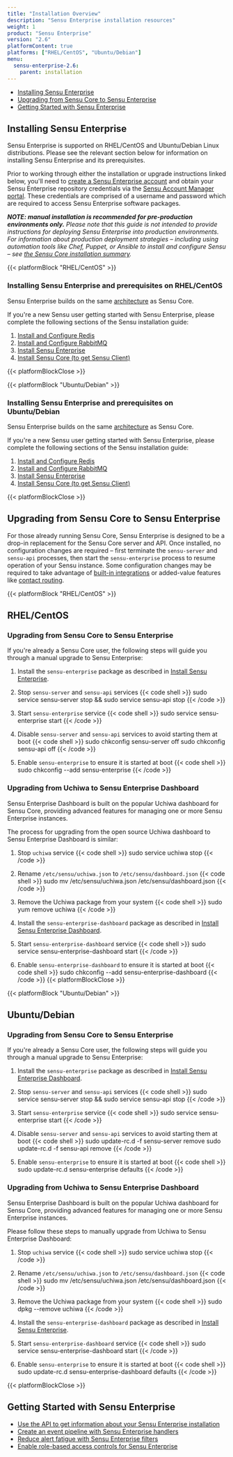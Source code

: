```yaml
---
title: "Installation Overview"
description: "Sensu Enterprise installation resources"
weight: 1
product: "Sensu Enterprise"
version: "2.6"
platformContent: true
platforms: ["RHEL/CentOS", "Ubuntu/Debian"]
menu:
  sensu-enterprise-2.6:
    parent: installation
---
```


- [Installing Sensu Enterprise](#installing-sensu-enterprise)
- [Upgrading from Sensu Core to Sensu Enterprise](#upgrading-from-sensu-core-to-sensu-enterprise)
- [Getting Started with Sensu Enterprise](#getting-started-with-sensu-enterprise)

## Installing Sensu Enterprise

Sensu Enterprise is supported on RHEL/CentOS and Ubuntu/Debian Linux
distributions. Please see the relevant section below for information
on installing Sensu Enterprise and its prerequisites.

Prior to working through either the installation or upgrade
instructions linked below, you'll need to [create a Sensu Enterprise account][6]
and obtain your Sensu Enterprise repository credentials via the [Sensu Account Manager
portal][1]. These credentials are comprised of
a username and password which are required to access Sensu Enterprise
software packages.

_**NOTE: manual installation is recommended for pre-production environments
only.** Please note that this guide is not intended to provide instructions for
deploying Sensu Enterprise into production environments. For information about
production deployment strategies &ndash; including using automation tools like
Chef, Puppet, or Ansible to install and configure Sensu &ndash; see
[the Sensu Core installation summary][2]._

{{< platformBlock "RHEL/CentOS" >}}
### Installing Sensu Enterprise and prerequisites on RHEL/CentOS

Sensu Enterprise builds on the same [architecture][3] as Sensu Core.

If you're a new Sensu user getting started with Sensu Enterprise,
please complete the following sections of the Sensu installation guide:

1. [Install and Configure Redis](/sensu-core/latest/installation/install-redis-on-rhel-centos)
2. [Install and Configure RabbitMQ](/sensu-core/latest/installation/install-rabbitmq-on-rhel-centos)
3. [Install Sensu Enterprise](/sensu-core/latest/platforms/sensu-on-rhel-centos/#sensu-enterprise)
4. [Install Sensu Core (to get Sensu Client)](/sensu-core/latest/platforms/sensu-on-rhel-centos/#sensu-core)

{{< platformBlockClose >}}

{{< platformBlock "Ubuntu/Debian" >}}
### Installing Sensu Enterprise and prerequisites on Ubuntu/Debian

Sensu Enterprise builds on the same [architecture][3] as Sensu Core.

If you're a new Sensu user getting started with Sensu Enterprise,
please complete the following sections of the Sensu installation guide:

1. [Install and Configure Redis](/sensu-core/latest/installation/install-redis-on-ubuntu-debian)
2. [Install and Configure RabbitMQ](/sensu-core/latest/installation/install-rabbitmq-on-ubuntu-debian)
3. [Install Sensu Enterprise](/sensu-core/latest/platforms/sensu-on-ubuntu-debian/#sensu-enterprise)
4. [Install Sensu Core (to get Sensu Client)](/sensu-core/latest/platforms/sensu-on-ubuntu-debian/#sensu-core)

{{< platformBlockClose >}}

## Upgrading from Sensu Core to Sensu Enterprise

For those already running Sensu Core, Sensu Enterprise is designed to be a
drop-in replacement for the Sensu Core server and API. Once installed,
no configuration changes are required – first terminate the
`sensu-server` and `sensu-api` processes, then start the `sensu-enterprise`
process to resume operation of your Sensu instance. Some configuration
changes may be required to take advantage of [built-in integrations][4]
or added-value features like [contact routing][5].

{{< platformBlock "RHEL/CentOS" >}}
## RHEL/CentOS
### Upgrading from Sensu Core to Sensu Enterprise

If you're already a Sensu Core user, the following steps will guide
you through a manual upgrade to Sensu Enterprise:

1. Install the `sensu-enterprise` package as described in [Install Sensu Enterprise](/sensu-core/latest/platforms/sensu-on-rhel-centos/#sensu-enterprise).

2. Stop `sensu-server` and `sensu-api` services
{{< code shell >}}
sudo service sensu-server stop && sudo service sensu-api stop
{{< /code >}}

3. Start `sensu-enterprise` service
{{< code shell >}}
sudo service sensu-enterprise start
{{< /code >}}

4. Disable `sensu-server` and `sensu-api` services to avoid starting
them at boot
{{< code shell >}}
sudo chkconfig sensu-server off
sudo chkconfig sensu-api off
{{< /code >}}

5. Enable `sensu-enterprise` to ensure it is started at boot
{{< code shell >}}
sudo chkconfig --add sensu-enterprise
{{< /code >}}

### Upgrading from Uchiwa to Sensu Enterprise Dashboard

Sensu Enterprise Dashboard is built on the popular Uchiwa dashboard
for Sensu Core, providing advanced features for managing one or more
Sensu Enterprise instances.

The process for upgrading from the open source Uchiwa dashboard to
Sensu Enterprise Dashboard is similar:

1. Stop `uchiwa` service
{{< code shell >}}
sudo service uchiwa stop
{{< /code >}}

2. Rename `/etc/sensu/uchiwa.json` to `/etc/sensu/dashboard.json`
{{< code shell >}}
sudo mv /etc/sensu/uchiwa.json /etc/sensu/dashboard.json
{{< /code >}}

3. Remove the Uchiwa package from your system
{{< code shell >}}
sudo yum remove uchiwa
{{< /code >}}

4. Install the `sensu-enterprise-dashboard` package as described in [Install Sensu Enterprise Dashboard](/sensu-core/latest/platforms/sensu-on-rhel-centos/#install-sensu-enterprise-dashboard-repository).

5. Start `sensu-enterprise-dashboard` service
{{< code shell >}}
sudo service sensu-enterprise-dashboard start
{{< /code >}}

6. Enable `sensu-enterprise-dashboard` to ensure it is started at boot
{{< code shell >}}
sudo chkconfig --add sensu-enterprise-dashboard
{{< /code >}}
{{< platformBlockClose >}}

{{< platformBlock "Ubuntu/Debian" >}}
## Ubuntu/Debian
### Upgrading from Sensu Core to Sensu Enterprise

If you're already a Sensu Core user, the following steps will guide
you through a manual upgrade to Sensu Enterprise:

1. Install the `sensu-enterprise` package as described in [Install Sensu Enterprise Dashboard](/sensu-core/latest/platforms/sensu-on-ubuntu-debian/#install-sensu-enterprise-dashboard-repository).
2. Stop `sensu-server` and `sensu-api` services
{{< code shell >}}
sudo service sensu-server stop && sudo service sensu-api stop
{{< /code >}}

3. Start `sensu-enterprise` service
{{< code shell >}}
sudo service sensu-enterprise start
{{< /code >}}

4. Disable `sensu-server` and `sensu-api` services to avoid starting
them at boot
{{< code shell >}}
sudo update-rc.d -f sensu-server remove
sudo update-rc.d -f sensu-api remove
{{< /code >}}

5. Enable `sensu-enterprise` to ensure it is started at boot
{{< code shell >}}
sudo update-rc.d sensu-enterprise defaults
{{< /code >}}

### Upgrading from Uchiwa to Sensu Enterprise Dashboard

Sensu Enterprise Dashboard is built on the popular Uchiwa dashboard
for Sensu Core, providing advanced features for managing one or more
Sensu Enterprise instances.

Please follow these steps to manually upgrade from Uchiwa to Sensu
Enterprise Dashboard:

1. Stop `uchiwa` service
{{< code shell >}}
sudo service uchiwa stop
{{< /code >}}

2. Rename `/etc/sensu/uchiwa.json` to `/etc/sensu/dashboard.json`
{{< code shell >}}
sudo mv /etc/sensu/uchiwa.json /etc/sensu/dashboard.json
{{< /code >}}

3. Remove the Uchiwa package from your system
{{< code shell >}}
sudo dpkg --remove uchiwa
{{< /code >}}

4. Install the `sensu-enterprise-dashboard` package as described in [Install Sensu Enterprise](/sensu-core/latest/platforms/sensu-on-ubuntu-debian/#sensu-enterprise).

5. Start `sensu-enterprise-dashboard` service
{{< code shell >}}
sudo service sensu-enterprise-dashboard start
{{< /code >}}

6. Enable `sensu-enterprise` to ensure it is started at boot
{{< code shell >}}
sudo update-rc.d sensu-enterprise-dashboard defaults
{{< /code >}}

{{< platformBlockClose >}}

## Getting Started with Sensu Enterprise

- [Use the API to get information about your Sensu Enterprise installation][7]
- [Create an event pipeline with Sensu Enterprise handlers][4]
- [Reduce alert fatigue with Sensu Enterprise filters][8]
- [Enable role-based access controls for Sensu Enterprise][9]

[1]: https://account.sensu.io/
[2]: /sensu-core/latest/installation/summary
[3]: /sensu-core/latest/overview/architecture
[4]: ../../built-in-handlers#list-of-built-in-handlers
[5]: ../../contact-routing
[6]: https://account.sensu.io/users/sign_up?plan=platinum
[7]: /sensu-core/latest/api/health-and-info/#health-get
[8]: ../../built-in-filters/
[9]: /sensu-enterprise-dashboard/latest/rbac/overview
